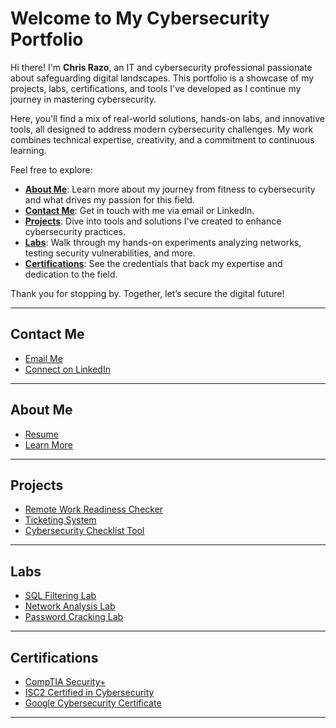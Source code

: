 # Welcome to My Cybersecurity Portfolio

Hi there! I'm **Chris Razo**, an IT and cybersecurity professional passionate about safeguarding digital landscapes. This portfolio is a showcase of my projects, labs, certifications, and tools I've developed as I continue my journey in mastering cybersecurity.

Here, you'll find a mix of real-world solutions, hands-on labs, and innovative tools, all designed to address modern cybersecurity challenges. My work combines technical expertise, creativity, and a commitment to continuous learning.

Feel free to explore:

- [**About Me**](about/about.md): Learn more about my journey from fitness to cybersecurity and what drives my passion for this field.
- [**Contact Me**](https://c-razo.github.io/portfolio-v2/#contact-me): Get in touch with me via email or LinkedIn.
- [**Projects**](https://c-razo.github.io/portfolio-v2/#projects): Dive into tools and solutions I've created to enhance cybersecurity practices.  
- [**Labs**](https://c-razo.github.io/portfolio-v2/#labs): Walk through my hands-on experiments analyzing networks, testing security vulnerabilities, and more.  
- [**Certifications**](https://c-razo.github.io/portfolio-v2/#certifications): See the credentials that back my expertise and dedication to the field.  

Thank you for stopping by. Together, let’s secure the digital future! 

---

## Contact Me
- [Email Me](mailto:christopher.razo@icloud.com)
- [Connect on LinkedIn](https://linkedin.com/in/christopher-razo)

---

## About Me
- [Resume](assets/resume/cr-resume.pdf)
- [Learn More](about/about.md)

---

## Projects <a id="projects"></a>
- [Remote Work Readiness Checker](./projects/remote-work-readiness-checker.md)
- [Ticketing System](./projects/ticketing-system.md)
- [Cybersecurity Checklist Tool](./projects/cybersecurity-checklist-tool.md)

---

## Labs
- [SQL Filtering Lab](./labs/sql-filtering-lab.md)
- [Network Analysis Lab](./labs/network-analysis-lab.md)
- [Password Cracking Lab](./labs/password-cracking-lab.md)

---

## Certifications
- [CompTIA Security+](./certs/comptia.md)
- [ISC2 Certified in Cybersecurity](./certs/isc2.md)
- [Google Cybersecurity Certificate](./certs/google.md)

---

<!-- 
## Other Learning
- [LinkedIn Learning](./recent/linkedin-learning.md)
- [Salesforce](./recent/salesforce.md)
- [Azure](./recent/azure.md)
-->
